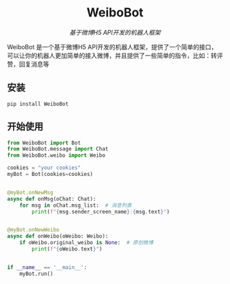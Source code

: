 <div align="center">

# WeiboBot

_基于微博H5 API开发的机器人框架_



</div>



WeiboBot 是一个基于微博H5 API开发的机器人框架，提供了一个简单的接口，可以让你的机器人更加简单的接入微博，并且提供了一些简单的指令，比如：转评赞，回复消息等

## 安装

`pip install WeiboBot`

## 开始使用

```python
from WeiboBot import Bot
from WeiboBot.message import Chat
from WeiboBot.weibo import Weibo

cookies = "your cookies"
myBot = Bot(cookies=cookies)


@myBot.onNewMsg
async def onMsg(oChat: Chat):
    for msg in oChat.msg_list:  # 消息列表
        print(f"{msg.sender_screen_name}:{msg.text}")


@myBot.onNewWeibo
async def onWeibo(oWeibo: Weibo):
    if oWeibo.original_weibo is None:  # 原创微博
        print(f"{oWeibo.text}")


if __name__ == '__main__':
    myBot.run()

```


